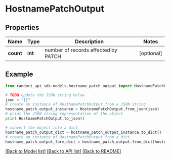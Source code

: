 # HostnamePatchOutput


## Properties

Name | Type | Description | Notes
------------ | ------------- | ------------- | -------------
**count** | **int** | number of records affected by PATCH | [optional] 

## Example

```python
from randori_api_sdk.models.hostname_patch_output import HostnamePatchOutput

# TODO update the JSON string below
json = "{}"
# create an instance of HostnamePatchOutput from a JSON string
hostname_patch_output_instance = HostnamePatchOutput.from_json(json)
# print the JSON string representation of the object
print HostnamePatchOutput.to_json()

# convert the object into a dict
hostname_patch_output_dict = hostname_patch_output_instance.to_dict()
# create an instance of HostnamePatchOutput from a dict
hostname_patch_output_form_dict = hostname_patch_output.from_dict(hostname_patch_output_dict)
```
[[Back to Model list]](../README.md#documentation-for-models) [[Back to API list]](../README.md#documentation-for-api-endpoints) [[Back to README]](../README.md)



